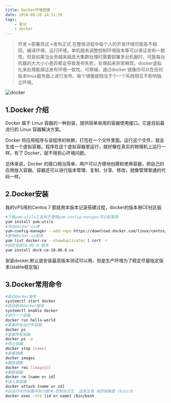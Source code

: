 ```yaml
---
title: Docker环境搭建
date: 2018-08-20 14:11:30
tags:
    - 笔记
    - docker
---
```


>开发->部署测试->发布正式 在整体流程中每个人的开发环境可能各不相同、编译环境、运行环境。单机服务调整控制环境版本等可以保证发布一致性，但是如果当业务越来越庞大集群处理时需要部署多台机器时，可能每台机器的大大小小差异都会导致发布失败，处理起来非常麻烦。docker虚拟化来处理能保证发布环境一致性，可移植。通过docker 镜像你可以在任何版本linux服务器上进行发布。每个镜像就相当于个一个系统相互不影响独立环境。


![docker](http://www.ruanyifeng.com/blogimg/asset/2018/bg2018020901.png)

## 1.Docker 介绍
Docker 属于 Linux 容器的一种封装，提供简单易用的容器使用接口。它是目前最流行的 Linux 容器解决方案。

Docker 将应用程序与该程序的依赖，打包在一个文件里面。运行这个文件，就会生成一个虚拟容器。程序在这个虚拟容器里运行，就好像在真实的物理机上运行一样。有了 Docker，就不用担心环境问题。

总体来说，Docker 的接口相当简单，用户可以方便地创建和使用容器，把自己的应用放入容器。容器还可以进行版本管理、复制、分享、修改，就像管理普通的代码一样。

## 2.Docker安装
我的VPS用的Centos 7 那就用本版本记录搭建过程，docker的版本用CE社区版
``` bash
#下载yum-utils工具用于管理yum-config-manager可以配置源
yum install yum-utils
#添加docker-ce源
yum-config-manager --add-repo https://download.docker.com/linux/centos/docker-ce.repo
#查询docker-ce版本
yum list docker-ce --showduplicates | sort -r 
#指定安装18.06.0 版本
yum install dock-ce-18.06.0.ce
```
安装docker,默认是安装最高版本测试可以用，但是生产环境为了稳定尽量指定版本(stable稳定版)

## 3.Docker常用命令

``` bash
#启动docker服务
systemctl start docker
#自动启动docker服务
systemctl enable docker
#运行一个容器
docker run hello-world
#查看所有运行中容器
docker ps
#查看所有容器
docker ps -a
#停止容器
docker stop [name]
#查看镜像
docker images
#删除镜像
docker rmi [imageId]
#删除容器 
docker rm [name or id]
#进入某容器
docker attach [name or id]
#在运行中的容器中执行脚本 控制台交互  这里注意 有的镜像是 /bin/sh 
docker exec -itd [id or name] /bin/bash
```





